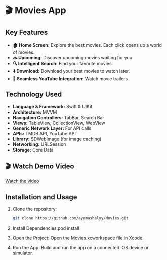# 🎬 Movies App


##  Key Features
- **🏠 Home Screen:** Explore the best movies. Each click opens up a world of movies.
- **🔜 Upcoming:** Discover upcoming movies waiting for you.
- **🔍 Intelligent Search:** Find your favorite movies.
- **⬇️ Download:** Download your best movies to watch later.
- **📲 Seamless YouTube Integration:** Watch movie trailers

## Technology Used
- **Language & Framework:** Swift & UIKit
- **Architecture:** MVVM
- **Navigation Controllers:** TabBar, Search Bar
- **Views:** TableView, CollectionView, WebView
- **Generic Network Layer:** For API calls
- **APIs:** TMDB API, YouTube API
- **Library:** SDWebImage (for image caching)
- **Networking:** URLSession
- **Storage:** Core Data

## 🎬 Watch Demo Video

[Watch the video](https://drive.google.com/file/d/1Ykxjnz0JmZNw_AS6vTDjbVAKUxE5yDZ5/view?usp=share_link)


##  Installation and Usage
1. Clone the repository:
   ```bash
   git clone https://github.com/ayamashalyy/Movies.git

2. Install Dependencies:pod install

3. Open the Project: Open the Movies.xcworkspace file in Xcode.

4. Run the App: Build and run the app on a connected iOS device or simulator.   
